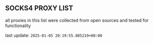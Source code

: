 ## SOCKS4 PROXY LIST

all proxies in this list were collected from open sources and tested for functionality

last update: `2025-01-05 20:19:55.805219+00:00`